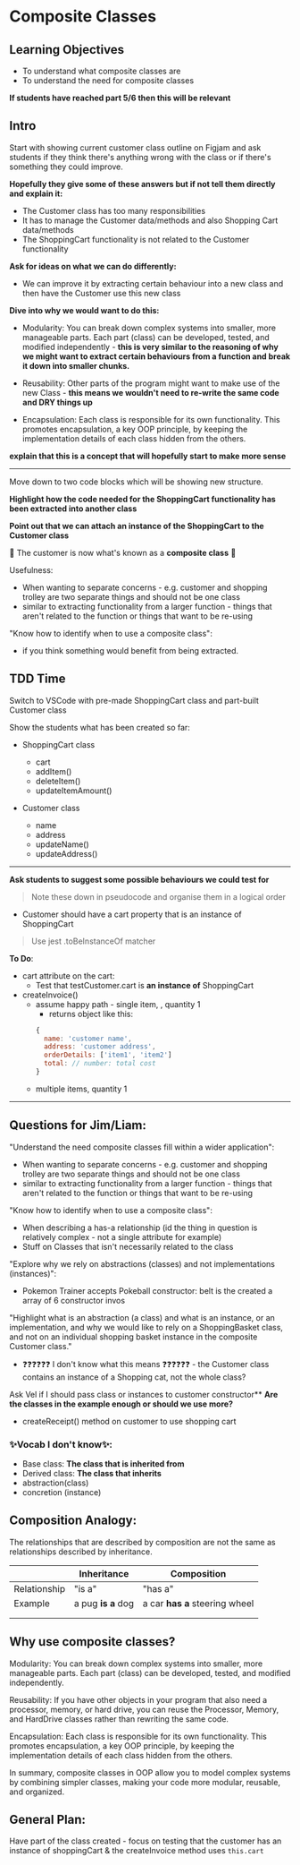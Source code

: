 # Composite Classes

## Learning Objectives

- To understand what composite classes are
- To understand the need for composite classes

**If students have reached part 5/6 then this will be relevant**

## Intro

Start with showing current customer class outline on Figjam and ask students if they think there's anything wrong with the class or if there's something they could improve.

**Hopefully they give some of these answers but if not tell them directly and explain it:**

- The Customer class has too many responsibilities
- It has to manage the Customer data/methods and also Shopping Cart data/methods
- The ShoppingCart functionality is not related to the Customer functionality

**Ask for ideas on what we can do differently:**

- We can improve it by extracting certain behaviour into a new class and then have the Customer use this new class

**Dive into why we would want to do this:**

- Modularity: You can break down complex systems into smaller, more manageable parts. Each part (class) can be developed, tested, and modified independently - **this is very similar to the reasoning of why we might want to extract certain behaviours from a function and break it down into smaller chunks.**

- Reusability: Other parts of the program might want to make use of the new Class - **this means we wouldn't need to re-write the same code and DRY things up**

- Encapsulation: Each class is responsible for its own functionality. This promotes encapsulation, a key OOP principle, by keeping the implementation details of each class hidden from the others.

**explain that this is a concept that will hopefully start to make more sense**

---

Move down to two code blocks which will be showing new structure.

**Highlight how the code needed for the ShoppingCart functionality has been extracted into another class**

**Point out that we can attach an instance of the ShoppingCart to the Customer class**

🤯 The customer is now what's known as a **composite class** 🤯

Usefulness:

- When wanting to separate concerns - e.g. customer and shopping trolley are two separate things and should not be one class
- similar to extracting functionality from a larger function - things that aren't related to the function or things that want to be re-using

"Know how to identify when to use a composite class":

- if you think something would benefit from being extracted.

## TDD Time

Switch to VSCode with pre-made ShoppingCart class and part-built Customer class

Show the students what has been created so far:

- ShoppingCart class

  - cart
  - addItem()
  - deleteItem()
  - updateItemAmount()

- Customer class
  - name
  - address
  - updateName()
  - updateAddress()

---

**Ask students to suggest some possible behaviours we could test for**

> Note these down in pseudocode and organise them in a logical order

- Customer should have a cart property that is an instance of ShoppingCart

> Use jest .toBeInstanceOf matcher

**To Do**:

- cart attribute on the cart:
  - Test that testCustomer.cart is **an instance of** ShoppingCart
- createInvoice()
  - assume happy path - single item, , quantity 1
    - returns object like this:
    ```js
    {
      name: 'customer name',
      address: 'customer address',
      orderDetails: ['item1', 'item2']
      total: // number: total cost
    }
    ```
  - multiple items, quantity 1

---

## **Questions for Jim/Liam:**

"Understand the need composite classes fill within a wider application":

- When wanting to separate concerns - e.g. customer and shopping trolley are two separate things and should not be one class
- similar to extracting functionality from a larger function - things that aren't related to the function or things that want to be re-using

"Know how to identify when to use a composite class":

- When describing a has-a relationship (id the thing in question is relatively complex - not a single attribute for example)
- Stuff on Classes that isn't necessarily related to the class

"Explore why we rely on abstractions (classes) and not implementations (instances)":

- Pokemon Trainer accepts Pokeball constructor: belt is the created a array of 6 constructor invos

"Highlight what is an abstraction (a class) and what is an instance, or an implementation, and why we would like to rely on a ShoppingBasket class, and not on an individual shopping basket instance in the composite Customer class."

- ❓❓❓❓❓❓ I don't know what this means ❓❓❓❓❓❓ - the Customer class contains an instance of a Shopping cat, not the whole class?

Ask Vel if I should pass class or instances to customer constructor\*\*
**Are the classes in the example enough or should we use more?**

- createReceipt() method on customer to use shopping cart

### ✨Vocab I don't know✨:

- Base class: **The class that is inherited from**
- Derived class: **The class that inherits**
- abstraction(class)
- concretion (instance)

## Composition Analogy:

The relationships that are described by composition are not the same as relationships described by inheritance.

|              | Inheritance        | Composition                    |
| ------------ | ------------------ | ------------------------------ |
| Relationship | "is a"             | "has a"                        |
| Example      | a pug **is a** dog | a car **has a** steering wheel |
|              |                    |                                |
|              |                    |                                |

## Why use composite classes?

Modularity: You can break down complex systems into smaller, more manageable parts. Each part (class) can be developed, tested, and modified independently.

Reusability: If you have other objects in your program that also need a processor, memory, or hard drive, you can reuse the Processor, Memory, and HardDrive classes rather than rewriting the same code.

Encapsulation: Each class is responsible for its own functionality. This promotes encapsulation, a key OOP principle, by keeping the implementation details of each class hidden from the others.

In summary, composite classes in OOP allow you to model complex systems by combining simpler classes, making your code more modular, reusable, and organized.

## General Plan:

Have part of the class created - focus on testing that the customer has an instance of shoppingCart & the createInvoice method uses `this.cart`
